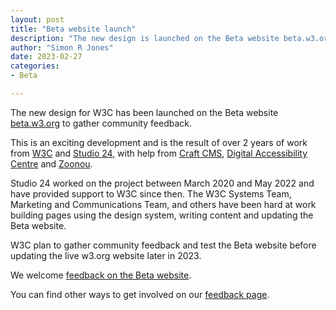 ```yaml
---
layout: post
title: "Beta website launch"
description: "The new design is launched on the Beta website beta.w3.org to gather community feedback"
author: "Simon R Jones"
date: 2023-02-27
categories:
- Beta

---
```


The new design for W3C has been launched on the Beta website [beta.w3.org](https://beta.w3.org/) to gather community feedback. 

This is an exciting development and is the result of over 2 years of work from [W3C](https://www.w3.org/) and [Studio 24](https://www.studio24.net/), 
with help from [Craft CMS](https://craftcms.com/), [Digital Accessibility Centre](https://digitalaccessibilitycentre.org/) and 
[Zoonou](https://zoonou.com/).

Studio 24 worked on the project between March 2020 and May 2022 and have provided support to W3C since then. The W3C 
Systems Team, Marketing and Communications Team, and others have been hard at work building pages using the design system, 
writing content and updating the Beta website.  

W3C plan to gather community feedback and test the Beta website before updating the live w3.org website later in 2023.

We welcome [feedback on the Beta website](https://github.com/w3c/w3c-website).

You can find other ways to get involved on our [feedback page](../feedback/). 
